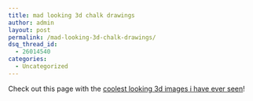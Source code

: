 ```yaml
---
title: mad looking 3d chalk drawings
author: admin
layout: post
permalink: /mad-looking-3d-chalk-drawings/
dsq_thread_id:
  - 26014540
categories:
  - Uncategorized
---
```

Check out this page with the [coolest looking 3d images i have ever seen][1]!

 [1]: http://www.impactlab.com/modules.php?name=News&file=article&sid=7567